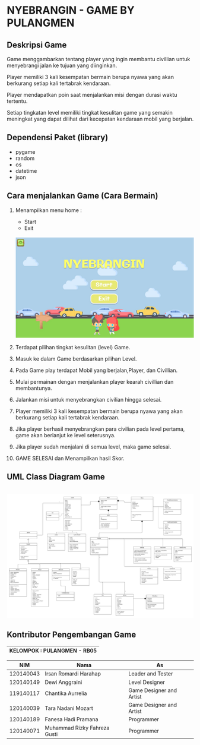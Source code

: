 # NYEBRANGIN - GAME BY PULANGMEN

## Deskripsi Game

Game menggambarkan tentang player yang ingin membantu civillian untuk menyebrangi jalan ke tujuan yang diinginkan. 

Player memiliki 3 kali kesempatan bermain berupa nyawa yang akan berkurang setiap kali tertabrak kendaraan. 

Player mendapatkan poin saat menjalankan misi dengan durasi waktu tertentu. 

Setiap tingkatan level memiliki tingkat kesulitan game yang semakin meningkat yang dapat dilihat dari kecepatan kendaraan mobil yang berjalan.

## Dependensi Paket (library) 

- pygame 
- random
- os
- datetime
- json

## Cara menjalankan Game (Cara Bermain) 

1. Menampilkan menu home : 
    - Start 
    - Exit

    <br />
    <img src="docs/menu.jpeg" width="500">

2. Terdapat pilihan tingkat kesulitan (level) Game.

3. Masuk ke dalam Game berdasarkan pilihan Level.

4. Pada Game play terdapat Mobil yang berjalan,Player, dan Civillian.

5. Mulai permainan dengan menjalankan player kearah civillian dan membantunya.

6. Jalankan misi untuk menyebrangkan civilian hingga selesai.

7. Player memiliki 3 kali kesempatan bermain berupa nyawa yang akan berkurang setiap kali tertabrak kendaraan.

8. Jika player berhasil menyebrangkan para civilian pada level pertama, game akan berlanjut ke level seterusnya.

9. Jika player sudah menjalani di semua level, maka game selesai.

10. GAME SELESAI dan Menampilkan hasil Skor.

## UML Class Diagram Game
<br />
<img src="docs/UML Class Final - Nyebrangin.png" width="800">

## Kontributor Pengembangan Game
 
 | KELOMPOK : PULANGMEN - RB05 |
| ---------------- |

| NIM  | Nama | As |
| ----- | --- | --- |
| 120140043  | Irsan Romardi Harahap  | Leader and Tester |
| 120140149  | Dewi Anggraini  | Level Designer |
| 119140117  | Chantika Aurrelia | Game Designer and Artist |
| 120140039  | Tara Nadani Mozart  | Game Designer and Artist |
| 120140189  | Fanesa Hadi Pramana  | Programmer |
| 120140071  | Muhammad Rizky Fahreza Gusti  | Programmer |
